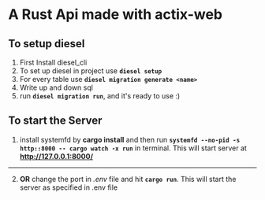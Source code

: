 # A Rust Api made with actix-web

## To setup diesel 

1. First Install diesel_cli
2. To set up diesel in project use **`diesel setup`**
3. For every table use **`diesel migration generate <name>`**
4. Write up and down sql
5. run **`diesel migration run`**, and it's ready to use :)


## To start the **Server**

1. install systemfd by **cargo install** and then run **`systemfd --no-pid -s http::8000 -- cargo watch -x run`** in
  terminal. This will start server at **http://127.0.0.1:8000/**
  
  -------------------------------------------------------------------------------------------
  
2. **OR** change the port in *.env* file and hit **`cargo run`**. This will start the server as specified in .env file
